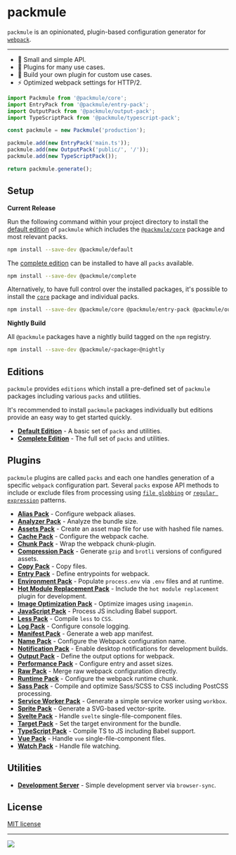 # packmule

`packmule` is an opinionated, plugin-based configuration generator for [`webpack`](https://webpack.js.org/).

---

* 🏇 Small and simple API.
* 🧰 Plugins for many use cases.
* 🔧 Build your own plugin for custom use cases.
* ⚡ Optimized webpack settings for HTTP/2.

```typescript
import Packmule from '@packmule/core';
import EntryPack from '@packmule/entry-pack';
import OutputPack from '@packmule/output-pack';
import TypeScriptPack from '@packmule/typescript-pack';

const packmule = new Packmule('production');

packmule.add(new EntryPack('main.ts'));
packmule.add(new OutputPack('public/', '/'));
packmule.add(new TypeScriptPack());

return packmule.generate();
```

## Setup

**Current Release**

Run the following command within your project directory to install the
[default edition](packages/edition-default/) of `packmule` which includes
the [`@packmule/core`](packages/core/) package and most relevant packs.

```bash
npm install --save-dev @packmule/default
```

The [complete edition](packages/edition-complete/) can be installed to have all `packs` available.

```bash
npm install --save-dev @packmule/complete
```

Alternatively, to have full control over the installed packages, it's
possible to install the [`core`](packages/core/) package and individual packs.

```bash
npm install --save-dev @packmule/core @packmule/entry-pack @packmule/output-pack @packmule/typescript-pack
```

**Nightly Build**

All `@packmule` packages have a nightly build tagged on the `npm` registry.

```bash
npm install --save-dev @packmule/<package>@nightly
```

## Editions

`packmule` provides `editions` which install a pre-defined
set of `packmule` packages including various `packs` and utilities.

It's recommended to install `packmule` packages individually
but editions provide an easy way to get started quickly.

* **[Default Edition](packages/edition-default/)** - A basic set of `packs` and utilities.
* **[Complete Edition](packages/edition-complete/)** - The full set of `packs` and utilities.

## Plugins

`packmule` plugins are called `packs` and each one handles generation of a specific `webpack` configuration part.
Several `packs` expose API methods to include or exclude files from processing using
[`file globbing`](https://en.wikipedia.org/wiki/Glob_(programming)) or
[`regular expression`](https://en.wikipedia.org/wiki/Regular_expression) patterns.

* **[Alias Pack](packages/pack-alias/)** - Configure webpack aliases.
* **[Analyzer Pack](packages/pack-analyzer/)** - Analyze the bundle size.
* **[Assets Pack](packages/pack-assets/)** - Create an asset map file for use with hashed file names.
* **[Cache Pack](packages/pack-cache/)** - Configure the webpack cache.
* **[Chunk Pack](packages/pack-chunk/)** - Wrap the webpack chunk-plugin.
* **[Compression Pack](packages/pack-compression/)** - Generate `gzip` and `brotli` versions of configured assets.
* **[Copy Pack](packages/pack-copy/)** - Copy files.
* **[Entry Pack](packages/pack-entry/)** - Define entrypoints for webpack.
* **[Environment Pack](packages/pack-environment/)** - Populate `process.env` via `.env` files and at runtime.
* **[Hot Module Replacement Pack](packages/pack-hmr/)** - Include the `hot module replacement` plugin for development.
* **[Image Optimization Pack](packages/pack-image-optimization/)** - Optimize images using `imagemin`.
* **[JavaScript Pack](packages/pack-javascript/)** - Process JS including Babel support.
* **[Less Pack](packages/pack-less/)** - Compile `less` to `CSS`.
* **[Log Pack](packages/pack-log/)** - Configure console logging.
* **[Manifest Pack](packages/pack-manifest/)** - Generate a web app manifest.
* **[Name Pack](packages/pack-name/)** - Configure the Webpack configuration name.
* **[Notification Pack](packages/pack-notification/)** - Enable desktop notifications for development builds.
* **[Output Pack](packages/pack-output/)** - Define the output options for webpack.
* **[Performance Pack](packages/pack-performance/)** - Configure entry and asset sizes.
* **[Raw Pack](packages/pack-raw/)** - Merge raw webpack configuration directly.
* **[Runtime Pack](packages/pack-runtime/)** - Configure the webpack runtime chunk.
* **[Sass Pack](packages/pack-sass/)** - Compile and optimize Sass/SCSS to CSS including PostCSS processing.
* **[Service Worker Pack](packages/pack-service-worker/)** - Generate a simple service worker using `workbox`.
* **[Sprite Pack](packages/pack-sprite/)** - Generate a SVG-based vector-sprite.
* **[Svelte Pack](packages/pack-svelte/)** - Handle `svelte` single-file-component files.
* **[Target Pack](packages/pack-target/)** - Set the target environment for the bundle.
* **[TypeScript Pack](packages/pack-typescript/)** - Compile TS to JS including Babel support.
* **[Vue Pack](packages/pack-vue/)** - Handle `vue` single-file-component files.
* **[Watch Pack](packages/pack-watch/)** - Handle file watching.

## Utilities

* **[Development Server](packages/utility-server/)** - Simple development server via `browser-sync`.

## License

[MIT license](LICENSE)

---

[<img src="https://avatars.githubusercontent.com/u/4364197?s=64">](https://www.pixelart.at/)
